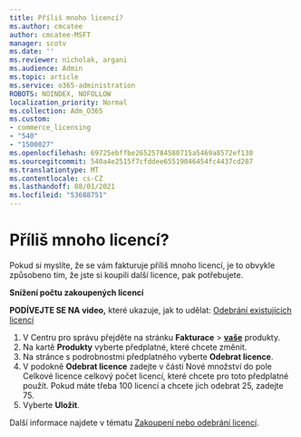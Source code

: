 ```yaml
---
title: Příliš mnoho licencí?
ms.author: cmcatee
author: cmcatee-MSFT
manager: scotv
ms.date: ''
ms.reviewer: nicholak, argani
ms.audience: Admin
ms.topic: article
ms.service: o365-administration
ROBOTS: NOINDEX, NOFOLLOW
localization_priority: Normal
ms.collection: Adm_O365
ms.custom:
- commerce_licensing
- "540"
- "1500027"
ms.openlocfilehash: 69725ebffbe26525784580715a5469a8572ef130
ms.sourcegitcommit: 540a4e2515f7cfddee65519046454fc4437cd287
ms.translationtype: MT
ms.contentlocale: cs-CZ
ms.lasthandoff: 08/01/2021
ms.locfileid: "53688751"
---
```

# <a name="too-many-licenses"></a>Příliš mnoho licencí?

Pokud si myslíte, že se vám fakturuje příliš mnoho licencí, je to obvykle způsobeno tím, že jste si koupili další licence, pak potřebujete.
  
**Snížení počtu zakoupených licencí**

**PODÍVEJTE SE NA video,** které ukazuje, jak to udělat: [Odebrání existujících licencí](https://go.microsoft.com/fwlink/p/?linkid=2154938)
  
1. V Centru pro správu přejděte na stránku **Fakturace** \> **[vaše](https://go.microsoft.com/fwlink/p/?linkid=842054)** produkty.
2. Na kartě **Produkty** vyberte předplatné, které chcete změnit.
3. Na stránce s podrobnostmi předplatného vyberte **Odebrat licence**.
4. V podokně **Odebrat licence**  zadejte v části  Nové množství do pole Celkové licence celkový počet licencí, které chcete pro toto předplatné použít. Pokud máte třeba 100 licencí a chcete jich odebrat 25, zadejte 75.
5. Vyberte **Uložit**.

Další informace najdete v tématu [Zakoupení nebo odebrání licencí](/microsoft-365/commerce/licenses/buy-licenses).